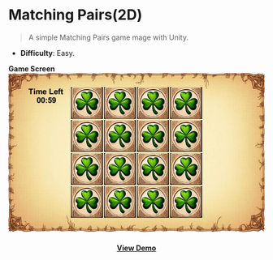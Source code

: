 # Matching Pairs(2D)

> A simple Matching Pairs game mage with Unity.

- **Difficulty**: Easy.

**Game Screen**
![alt text](https://github.com/digiman07/Matching-Pairs/blob/main/Screenshots/Matching-Pairs.jpg)

<div align="center">
<h4> <a href="https://mhsoftware.great-site.net/Matching-Pairs/" target="_blank" rel="noopener noreferrer">View Demo</a> </h4>
</div>
